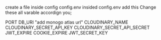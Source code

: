 
create a file inside config config.env
insided config.env add this
Change these all varable accordign you;

PORT
DB_URI "add monogo atlas url"
CLOUDINARY_NAME
CLOUDINARY_SECRET_API_KEY
CLOUDINARY_SECRET_API_SECRET
JWT_EXPIRE
COOKIE_EXPIRE
JWT_SECRET_KEY
